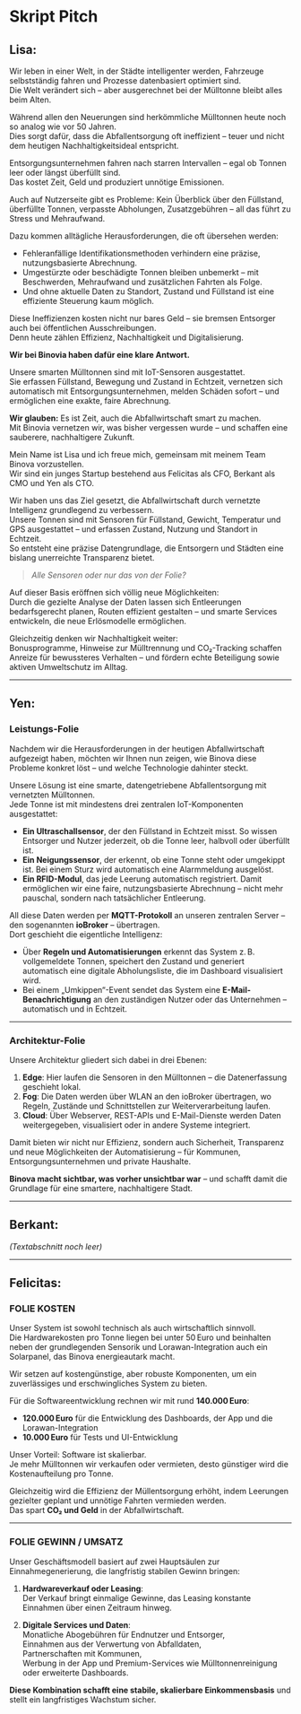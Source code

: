 # Skript Pitch

## Lisa:

Wir leben in einer Welt, in der Städte intelligenter werden, Fahrzeuge selbstständig fahren und Prozesse datenbasiert optimiert sind.  
Die Welt verändert sich – aber ausgerechnet bei der Mülltonne bleibt alles beim Alten.

Während allen den Neuerungen sind herkömmliche Mülltonnen heute noch so analog wie vor 50 Jahren.  
Dies sorgt dafür, dass die Abfallentsorgung oft ineffizient – teuer und nicht dem heutigen Nachhaltigkeitsideal entspricht.

Entsorgungsunternehmen fahren nach starren Intervallen – egal ob Tonnen leer oder längst überfüllt sind.  
Das kostet Zeit, Geld und produziert unnötige Emissionen.

Auch auf Nutzerseite gibt es Probleme: Kein Überblick über den Füllstand, überfüllte Tonnen, verpasste Abholungen, Zusatzgebühren – all das führt zu Stress und Mehraufwand.

Dazu kommen alltägliche Herausforderungen, die oft übersehen werden:

- Fehleranfällige Identifikationsmethoden verhindern eine präzise, nutzungsbasierte Abrechnung.
- Umgestürzte oder beschädigte Tonnen bleiben unbemerkt – mit Beschwerden, Mehraufwand und zusätzlichen Fahrten als Folge.
- Und ohne aktuelle Daten zu Standort, Zustand und Füllstand ist eine effiziente Steuerung kaum möglich.

Diese Ineffizienzen kosten nicht nur bares Geld – sie bremsen Entsorger auch bei öffentlichen Ausschreibungen.  
Denn heute zählen Effizienz, Nachhaltigkeit und Digitalisierung.

**Wir bei Binovia haben dafür eine klare Antwort.**

Unsere smarten Mülltonnen sind mit IoT-Sensoren ausgestattet.  
Sie erfassen Füllstand, Bewegung und Zustand in Echtzeit, vernetzen sich automatisch mit Entsorgungsunternehmen, melden Schäden sofort – und ermöglichen eine exakte, faire Abrechnung.

**Wir glauben:** Es ist Zeit, auch die Abfallwirtschaft smart zu machen.  
Mit Binovia vernetzen wir, was bisher vergessen wurde – und schaffen eine sauberere, nachhaltigere Zukunft.

Mein Name ist Lisa und ich freue mich, gemeinsam mit meinem Team Binova vorzustellen.  
Wir sind ein junges Startup bestehend aus Felicitas als CFO, Berkant als CMO und Yen als CTO.

Wir haben uns das Ziel gesetzt, die Abfallwirtschaft durch vernetzte Intelligenz grundlegend zu verbessern.  
Unsere Tonnen sind mit Sensoren für Füllstand, Gewicht, Temperatur und GPS ausgestattet – und erfassen Zustand, Nutzung und Standort in Echtzeit.  
So entsteht eine präzise Datengrundlage, die Entsorgern und Städten eine bislang unerreichte Transparenz bietet.

> *Alle Sensoren oder nur das von der Folie?*

Auf dieser Basis eröffnen sich völlig neue Möglichkeiten:  
Durch die gezielte Analyse der Daten lassen sich Entleerungen bedarfsgerecht planen, Routen effizient gestalten – und smarte Services entwickeln, die neue Erlösmodelle ermöglichen.

Gleichzeitig denken wir Nachhaltigkeit weiter:  
Bonusprogramme, Hinweise zur Mülltrennung und CO₂-Tracking schaffen Anreize für bewussteres Verhalten – und fördern echte Beteiligung sowie aktiven Umweltschutz im Alltag.

---

## Yen:

### Leistungs-Folie

Nachdem wir die Herausforderungen in der heutigen Abfallwirtschaft aufgezeigt haben, möchten wir Ihnen nun zeigen, wie Binova diese Probleme konkret löst – und welche Technologie dahinter steckt.

Unsere Lösung ist eine smarte, datengetriebene Abfallentsorgung mit vernetzten Mülltonnen.  
Jede Tonne ist mit mindestens drei zentralen IoT-Komponenten ausgestattet:

- **Ein Ultraschallsensor**, der den Füllstand in Echtzeit misst. So wissen Entsorger und Nutzer jederzeit, ob die Tonne leer, halbvoll oder überfüllt ist.
- **Ein Neigungssensor**, der erkennt, ob eine Tonne steht oder umgekippt ist. Bei einem Sturz wird automatisch eine Alarmmeldung ausgelöst.
- **Ein RFID-Modul**, das jede Leerung automatisch registriert. Damit ermöglichen wir eine faire, nutzungsbasierte Abrechnung – nicht mehr pauschal, sondern nach tatsächlicher Entleerung.

All diese Daten werden per **MQTT-Protokoll** an unseren zentralen Server – den sogenannten **ioBroker** – übertragen.  
Dort geschieht die eigentliche Intelligenz:

- Über **Regeln und Automatisierungen** erkennt das System z. B. vollgemeldete Tonnen, speichert den Zustand und generiert automatisch eine digitale Abholungsliste, die im Dashboard visualisiert wird.
- Bei einem „Umkippen“-Event sendet das System eine **E-Mail-Benachrichtigung** an den zuständigen Nutzer oder das Unternehmen – automatisch und in Echtzeit.

---

### Architektur-Folie

Unsere Architektur gliedert sich dabei in drei Ebenen:

1. **Edge**: Hier laufen die Sensoren in den Mülltonnen – die Datenerfassung geschieht lokal.  
2. **Fog**: Die Daten werden über WLAN an den ioBroker übertragen, wo Regeln, Zustände und Schnittstellen zur Weiterverarbeitung laufen.  
3. **Cloud**: Über Webserver, REST-APIs und E-Mail-Dienste werden Daten weitergegeben, visualisiert oder in andere Systeme integriert.

Damit bieten wir nicht nur Effizienz, sondern auch Sicherheit, Transparenz und neue Möglichkeiten der Automatisierung – für Kommunen, Entsorgungsunternehmen und private Haushalte.

**Binova macht sichtbar, was vorher unsichtbar war** – und schafft damit die Grundlage für eine smartere, nachhaltigere Stadt.

---

## Berkant:

*(Textabschnitt noch leer)*

---

## Felicitas:

### FOLIE KOSTEN

Unser System ist sowohl technisch als auch wirtschaftlich sinnvoll.  
Die Hardwarekosten pro Tonne liegen bei unter 50 Euro und beinhalten neben der grundlegenden Sensorik und Lorawan-Integration auch ein Solarpanel, das Binova energieautark macht.

Wir setzen auf kostengünstige, aber robuste Komponenten, um ein zuverlässiges und erschwingliches System zu bieten.

Für die Softwareentwicklung rechnen wir mit rund **140.000 Euro**:

- **120.000 Euro** für die Entwicklung des Dashboards, der App und die Lorawan-Integration  
- **10.000 Euro** für Tests und UI-Entwicklung  

Unser Vorteil: Software ist skalierbar.  
Je mehr Mülltonnen wir verkaufen oder vermieten, desto günstiger wird die Kostenaufteilung pro Tonne.

Gleichzeitig wird die Effizienz der Müllentsorgung erhöht, indem Leerungen gezielter geplant und unnötige Fahrten vermieden werden.  
Das spart **CO₂ und Geld** in der Abfallwirtschaft.

---

### FOLIE GEWINN / UMSATZ

Unser Geschäftsmodell basiert auf zwei Hauptsäulen zur Einnahmegenerierung, die langfristig stabilen Gewinn bringen:

1. **Hardwareverkauf oder Leasing**:  
   Der Verkauf bringt einmalige Gewinne, das Leasing konstante Einnahmen über einen Zeitraum hinweg.

2. **Digitale Services und Daten**:  
   Monatliche Abogebühren für Endnutzer und Entsorger,  
   Einnahmen aus der Verwertung von Abfalldaten,  
   Partnerschaften mit Kommunen,  
   Werbung in der App und Premium-Services wie Mülltonnenreinigung oder erweiterte Dashboards.

**Diese Kombination schafft eine stabile, skalierbare Einkommensbasis** und stellt ein langfristiges Wachstum sicher.
